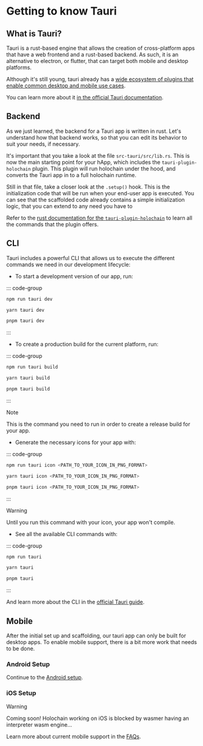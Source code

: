 # Getting to know Tauri

## What is Tauri?

Tauri is a rust-based engine that allows the creation of cross-platform apps that have a web frontend and a rust-based backend. As such, it is an alternative to electron, or flutter, that can target both mobile and desktop platforms.

Although it's still young, tauri already has a [wide ecosystem of plugins that enable common desktop and mobile use cases](https://github.com/tauri-apps/plugins-workspace).

You can learn more about it [in the official Tauri documentation](https://beta.tauri.app/concepts/).

## Backend

As we just learned, the backend for a Tauri app is written in rust. Let's understand how that backend works, so that you can edit its behavior to suit your needs, if necessary.

It's important that you take a look at the file `src-tauri/src/lib.rs`. This is now the main starting point for your hApp, which includes the `tauri-plugin-holochain` plugin. This plugin will run holochain under the hood, and converts the Tauri app in to a full holochain runtime.

Still in that file, take a closer look at the `.setup()` hook. This is the initialization code that will be run when your end-user app is executed. You can see that the scaffolded code already contains a simple initialization logic, that you can extend to any need you have to 

Refer to the [rust documentation for the `tauri-plugin-holochain`](https://docs.rs/tauri-plugin-holochain) to learn all the commands that the plugin offers.

## CLI

Tauri includes a powerful CLI that allows us to execute the different commands we need in our development lifecycle:

- To start a development version of our app, run:

::: code-group
```bash [npm]
npm run tauri dev
```

```bash [yarn]
yarn tauri dev
```

```bash [pnpm]
pnpm tauri dev
```
:::

- To create a production build for the current platform, run:

::: code-group
```bash [npm]
npm run tauri build
```

```bash [yarn]
yarn tauri build
```

```bash [pnpm]
pnpm tauri build
```
:::

> [!NOTE]
> This is the command you need to run in order to create a release build for your app.

- Generate the necessary icons for your app with:

::: code-group
```bash [npm]
npm run tauri icon <PATH_TO_YOUR_ICON_IN_PNG_FORMAT>
```

```bash [yarn]
yarn tauri icon <PATH_TO_YOUR_ICON_IN_PNG_FORMAT>
```

```bash [pnpm]
pnpm tauri icon <PATH_TO_YOUR_ICON_IN_PNG_FORMAT>
```
:::

> [!WARNING]
> Until you run this command with your icon, your app won't compile.

- See all the available CLI commands with:

::: code-group
```bash [npm]
npm run tauri 
```

```bash [yarn]
yarn tauri 
```

```bash [pnpm]
pnpm tauri
```
:::

And learn more about the CLI in the [official Tauri guide](https://beta.tauri.app/references/v2/cli/).

## Mobile

After the initial set up and scaffolding, our tauri app can only be built for desktop apps. To enable mobile support, there is a bit more work that needs to be done.

### Android Setup

Continue to the [Android setup](./android/project-setup).

### iOS Setup

> [!WARNING]
> Coming soon! Holochain working on iOS is blocked by wasmer having an interpreter wasm engine...
> 
> Learn more about current mobile support in the [FAQs](./faqs).

